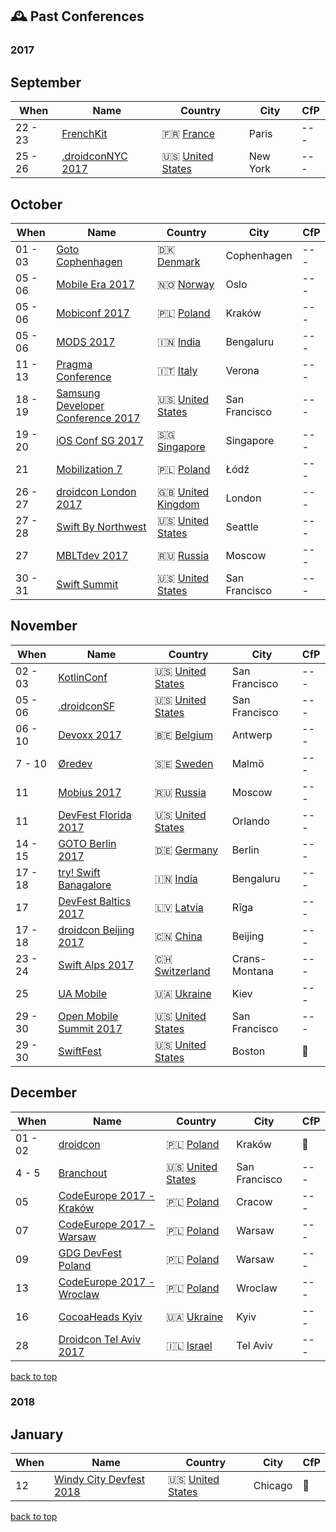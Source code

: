 ## 🕰 Past Conferences
### 2017

## September
| When | Name | Country | City | CfP |
| --- | --- | --- | --- | --- |
| 22 - 23| [FrenchKit](http://frenchkit.fr)|🇫🇷 [France](https://www.google.com/maps/search/?api=1&query=2-4+Impasse+Lamier%2C+75011+Paris%2C+France)| Paris | --- |
| 25 - 26| [.droidconNYC 2017](http://droidcon.nyc)|🇺🇸 [United States](https://www.google.com/maps/search/?api=1&query=Convene+%2846th+btwn+6th+%26+7th%29%2C+NYC)| New York | --- |

## October
| When | Name | Country | City | CfP |
| --- | --- | --- | --- | --- |
| 01 - 03| [Goto Cophenhagen](https://gotocph.com)|🇩🇰 [Denmark](https://www.google.com/maps/search/?api=1&query=Bella+Center%2C+2300+K%C3%B8benhavn+S%2C+Denmark)| Cophenhagen | --- |
| 05 - 06| [Mobile Era 2017](https://mobileera.rocks)|🇳🇴 [Norway](https://www.google.com/maps/search/?api=1&query=Bryggetorget+3%2C+0125%2C+Oslo)| Oslo | --- |
| 05 - 06| [Mobiconf 2017](https://2017.mobiconf.org)|🇵🇱 [Poland](https://www.google.com/maps/search/?api=1&query=Dobrego+Pasterza+128%2C+30-962+Krak%C3%B3w%2C+Poland)| Kraków | --- |
| 05 - 06| [MODS 2017](http://www.developermarch.com/mds/?cm_mc_uid=27807686385115070242518&cm_mc_sid_50200000=1507024251)|🇮🇳 [India](https://www.google.com/maps/search/?api=1&query=National+Science+Symposium+Complex%2C+Sir+CV+Raman+Avenue%2C+Near+Indian+Institute+Of+Science%2C+Malleswaram+18th+Cross%2C+Kodandarampura%2C+Bengaluru%2C+Karnataka+560012%2C+India)| Bengaluru | --- |
| 11 - 13| [Pragma Conference](https://pragmaconference.com)|🇮🇹 [Italy](https://www.google.com/maps/search/?api=1&query=Via+Baldassarre+Longhena+42%2C+Verona%2C+Italy)| Verona | --- |
| 18 - 19| [Samsung Developer Conference 2017](https://www.sdc2017.com)|🇺🇸 [United States](https://www.google.com/maps/search/?api=1&query=747+Howard+St%2C+San+Francisco%2C+CA+94103%2C+USA)| San Francisco | --- |
| 19 - 20| [iOS Conf SG 2017](http://iosconf.sg)|🇸🇬 [Singapore](https://www.google.com/maps/search/?api=1&query=Theatre+for+the+Arts%2C+Nanyang+Polytechnic%2C+Singapore)| Singapore | --- |
| 21| [Mobilization 7](http://2017.mobilization.pl)|🇵🇱 [Poland](https://www.google.com/maps/search/?api=1&query=Hala+Expo+al.+Politechniki+4+%C5%81%C3%B3d%C5%BA)| Łódź | --- |
| 26 - 27| [droidcon London 2017](https://skillsmatter.com/conferences/8265-droidcon-london-2017)|🇬🇧 [United Kingdom](https://www.google.com/maps/search/?api=1&query=10+South+Pl%2C+London+EC2M+7EB%2C+UK)| London | --- |
| 27 - 28| [Swift By Northwest](https://swiftbynorthwest.com)|🇺🇸 [United States](https://www.google.com/maps/search/?api=1&query=18118+International+Blvd%2C+Seattle%2C+WA+98188)| Seattle | --- |
| 27| [MBLTdev 2017](https://mbltdev.ru/en)|🇷🇺 [Russia](https://www.google.com/maps/search/?api=1&query=Bersenevskaya+Haberezhnaya%2C+6%2C+Moskva%2C+Russia%2C+119072)| Moscow | --- |
| 30 - 31| [Swift Summit](https://swiftsummit.com)|🇺🇸 [United States](https://www.google.com/maps/search/?api=1&query=Palace+of+Fine+Arts+Theatre%2C+3301+Lyon+Street+San+Francisco%2C+CA+94123)| San Francisco | --- |

## November
| When | Name | Country | City | CfP |
| --- | --- | --- | --- | --- |
| 02 - 03| [KotlinConf](https://kotlinconf.com)|🇺🇸 [United States](https://www.google.com/maps/search/?api=1&query=Pier+27%2C+The+Embarcadero%2C+San+Francisco%2C+CA+94111)| San Francisco | --- |
| 05 - 06| [.droidconSF](https://sf.droidcon.com)|🇺🇸 [United States](https://www.google.com/maps/search/?api=1&query=Mission+Bay+Conference+Center%2C+San+Francisco)| San Francisco | --- |
| 06 - 10| [Devoxx 2017](https://devoxx.be)|🇧🇪 [Belgium](https://www.google.com/maps/search/?api=1&query=Kinepolis+Antwerp%2C+Groenendaallaan+394%2C+2030+Antwerp%2C+Belgium)| Antwerp | --- |
| 7 - 10| [Øredev](http://www.oredev.org)|🇸🇪 [Sweden](https://www.google.com/maps/search/?api=1&query=%C3%96redev+AB%2C+Hans+Michelsensgatan+10%2C+3rd+floor%2C+SE-211+20+Malm%C3%B6%2C+Sweden)| Malmö | --- |
| 11| [Mobius 2017](https://mobiusconf.com/en/)|🇷🇺 [Russia](https://www.google.com/maps/search/?api=1&query=Radisson+Slavyanskaya%2C+Europe+Square+2%2C+Moscow)| Moscow | --- |
| 11| [DevFest Florida 2017](https://devfestflorida.org/)|🇺🇸 [United States](https://www.google.com/maps/search/?api=1&query=Disney%27s+Contemporary+Resort%2C+4600+North+World+Dr.%2C+Orlando%2C+FL+32830+United+States)| Orlando | --- |
| 14 - 15| [GOTO Berlin 2017](https://gotober.com)|🇩🇪 [Germany](https://www.google.com/maps/search/?api=1&query=bcc%2C+Alexanderstra%C3%9Fe+11%2C+10178+Berlin)| Berlin | --- |
| 17 - 18| [try! Swift Banagalore](https://www.tryswift.co/events/2017/bangalore/)|🇮🇳 [India](https://www.google.com/maps/search/?api=1&query=30%2C+Magrath+Rd%2C+Ashok+Nagar%2C+Bengaluru%2C+Karnataka+560025)| Bengaluru | --- |
| 17| [DevFest Baltics 2017](https://devfest.gdg.lv/)|🇱🇻 [Latvia](https://www.google.com/maps/search/?api=1&query=%C4%B6%C4%ABpsalas+iela%2C+R%C4%ABga%2C+LV-1048%2C+Latvija)| Rīga | --- |
| 17 - 18| [droidcon Beijing 2017](http://droidcon.cfict.com.cn)|🇨🇳 [China](https://www.google.com/maps/search/?api=1&query=Beijing)| Beijing | --- |
| 23 - 24| [Swift Alps 2017](https://theswiftalps.com)|🇨🇭 [Switzerland](https://www.google.com/maps/search/?api=1&query=Crans-Montana%2C+Switzerland)| Crans-Montana | --- |
| 25| [UA Mobile](http://www.uamobile.org)|🇺🇦 [Ukraine](https://www.google.com/maps/search/?api=1&query=Kyiv%2C+Stolichne+shose+103%2C+Ramada+Encore+Kiev+hotel)| Kiev | --- |
| 29 - 30| [Open Mobile Summit 2017](http://www.openmobilemedia.com/san-francisco/)|🇺🇸 [United States](https://www.google.com/maps/search/?api=1&query=GRAND+HYATT+SAN+FRANCISCO%2C+SAN+FRANCISCO%2C+USA)| San Francisco | --- |
| 29 - 30| [SwiftFest](http://www.swiftfest.io)|🇺🇸 [United States](https://www.google.com/maps/search/?api=1&query=527+Tremont+St%2C+Boston%2C+MA+02116%2C+USA)| Boston | 🎤 |

## December
| When | Name | Country | City | CfP |
| --- | --- | --- | --- | --- |
| 01 - 02| [droidcon](http://droidcon.pl/#/)|🇵🇱 [Poland](https://www.google.com/maps/search/?api=1&query=WPiA+Jagiellonian+University%2C+ul.+Krupnicza+33a%2C+Krak%C3%B3w)| Kraków | 🎤 |
| 4 - 5| [Branchout](https://branchoutsf.com/)|🇺🇸 [United States](https://www.google.com/maps/search/?api=1&query=950+Mason+Street%2C+San+Francisco%2C+California%2C+United+States)| San Francisco | --- |
| 05| [CodeEurope 2017 - Kraków](https://www.codeeurope.pl/en)|🇵🇱 [Poland](https://www.google.com/maps/search/?api=1&query=Marii+Konopnickiej+17%2C+30-302+Krak%C3%B3w%2C+Poland)| Cracow | --- |
| 07| [CodeEurope 2017 - Warsaw](https://www.codeeurope.pl/en)|🇵🇱 [Poland](https://www.google.com/maps/search/?api=1&query=aleja+Poniatowskiego+1%2C+03-901+Warszawa%2C+Poland)| Warsaw | --- |
| 09| [GDG DevFest Poland](https://devfest.pl)|🇵🇱 [Poland](https://www.google.com/maps/search/?api=1&query=al.+Poniatowskiego+1%2C+03-901+Warsaw%2C+Poland)| Warsaw | --- |
| 13| [CodeEurope 2017 - Wroclaw](https://www.codeeurope.pl/en)|🇵🇱 [Poland](https://www.google.com/maps/search/?api=1&query=50-001+Wroc%C5%82aw%2C+Poland)| Wroclaw | --- |
| 16| [CocoaHeads Kyiv](https://cocoaheadsukraine.ticketforevent.com)|🇺🇦 [Ukraine](https://www.google.com/maps/search/?api=1&query=%D0%B2%D1%83%D0%BB.+%D0%92%D0%B5%D0%BB%D0%B8%D0%BA%D0%B0+%D0%96%D0%B8%D1%82%D0%BE%D0%BC%D0%B8%D1%80%D1%81%D1%8C%D0%BA%D0%B0%2C+%D0%B1%D1%83%D0%B4.33%2C+Kyiv%2C+Kyiv+city%2C+Ukraine%2C+01601)| Kyiv | --- |
| 28| [Droidcon Tel Aviv 2017](http://il.droidcon.com/2017/)|🇮🇱 [Israel](https://www.google.com/maps/search/?api=1&query=Sprinzak+2%2C+Tel+Aviv)| Tel Aviv | --- |
[back to top](#readme) 


### 2018

## January
| When | Name | Country | City | CfP |
| --- | --- | --- | --- | --- |
| 12| [Windy City Devfest 2018](https://www.eventbrite.com/e/windy-city-devfest-2018-tickets-39243027953)|🇺🇸 [United States](https://www.google.com/maps/search/?api=1&query=1000+West+Fulton+Street+320+North+Morgan+Street%2C+Chicago%2C+IL+60607%2C+United+States)| Chicago | 🎤 |
[back to top](#readme) 

